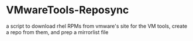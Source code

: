VMwareTools-Reposync
====================

a script to download rhel RPMs from vmware's site for the VM tools, create a repo from them, and prep a mirrorlist file